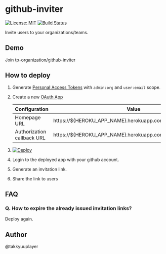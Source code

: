 # github-inviter

[![License: MIT](https://img.shields.io/badge/License-MIT-yellow.svg)](https://opensource.org/licenses/MIT)
[![Build Status](https://travis-ci.org/takkyuuplayer/github-inviter.svg?branch=master)](https://travis-ci.org/takkyuuplayer/github-inviter)

Invite users to your organizations/teams.

## Demo

Join [tp-organization/github-inviter](https://github-inviter.herokuapp.com/auth/token?token=eyJhbGciOiJIUzI1NiIsInR5cCI6IkpXVCJ9.eyJ0ZWFtSWQiOjI0OTMxNjYsImlhdCI6MTUxNjE2NTk5N30._c00kOvSKL8-ZHfQ1b6hdaN8wNOd2TvR3tcquMHY6zE)

## How to deploy

1. Generate [Personal Access Tokens](https://github.com/settings/tokens) with `admin:org` and `user:email` scope.

1. Create a new [OAuth App](https://github.com/settings/developers)

    |  Configuration | Value |
    |  ------ | ------ |
    |  Homepage URL | https://${HEROKU_APP_NAME}.herokuapp.com/ |
    |  Authorization callback URL | https://${HEROKU_APP_NAME}.herokuapp.com/auth/github/callback |

1. [![Deploy](https://www.herokucdn.com/deploy/button.png)](https://heroku.com/deploy)

1. Login to the deployed app with your github account.

1. Generate an invitation link.

1. Share the link to users

## FAQ

### Q. How to expire the already issued invitation links?

Deploy again.

## Author

@takkyuuplayer
